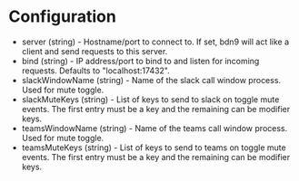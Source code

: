 
# Configuration

* server (string) - Hostname/port to connect to. If set, bdn9 will act like a client and send requests to this server.
* bind (string) - IP address/port to bind to and listen for incoming requests. Defaults to "localhost:17432".
* slackWindowName (string) - Name of the slack call window process. Used for mute toggle.
* slackMuteKeys (string) - List of keys to send to slack on toggle mute events. The first entry must be a key and the remaining can be modifier keys.
* teamsWindowName (string) - Name of the teams call window process. Used for mute toggle.
* teamsMuteKeys (string) - List of keys to send to teams on toggle mute events. The first entry must be a key and the remaining can be modifier keys.
